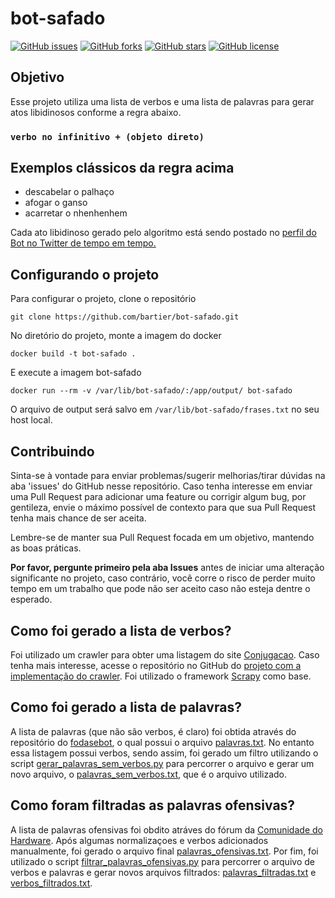 # bot-safado

[![GitHub issues](https://img.shields.io/github/issues/bartier/safadeza-generator)](https://github.com/bartier/safadeza-generator/issues)
[![GitHub forks](https://img.shields.io/github/forks/bartier/safadeza-generator)](https://github.com/bartier/safadeza-generator/network)
[![GitHub stars](https://img.shields.io/github/stars/bartier/safadeza-generator)](https://github.com/bartier/safadeza-generator/stargazers)
[![GitHub license](https://img.shields.io/github/license/bartier/safadeza-generator)](https://github.com/bartier/safadeza-generator/blob/master/LICENSE)

## Objetivo
Esse projeto utiliza uma lista de verbos e uma lista de palavras para gerar atos libidinosos conforme a regra abaixo.

### `verbo no infinitivo + (objeto direto)`

## Exemplos clássicos da regra acima

- descabelar o palhaço
- afogar o ganso
- acarretar o nhenhenhem

Cada ato libidinoso gerado pelo algoritmo está sendo postado no [perfil do Bot no Twitter de tempo em tempo.](https://twitter.com/botsafado)

## Configurando o projeto

Para configurar o projeto, clone o repositório 

`git clone https://github.com/bartier/bot-safado.git`

No diretório do projeto, monte a imagem do docker

`docker build -t bot-safado .`

E execute a imagem bot-safado 

`docker run --rm -v /var/lib/bot-safado/:/app/output/ bot-safado`

O arquivo de output será salvo em `/var/lib/bot-safado/frases.txt` no seu host local.

## Contribuindo

Sinta-se à vontade para enviar problemas/sugerir melhorias/tirar dúvidas na aba 'issues' do GitHub nesse repositório. Caso tenha
interesse em enviar uma Pull Request para adicionar uma feature ou corrigir algum bug, por gentileza, envie o máximo possível
de contexto para que sua Pull Request tenha mais chance de ser aceita.

Lembre-se de manter sua Pull Request focada em um objetivo, mantendo as boas práticas.

**Por favor, pergunte primeiro pela aba Issues** antes de iniciar uma alteração significante no projeto, caso contrário, você corre o risco de perder muito tempo em um trabalho
que pode não ser aceito caso não esteja dentre o esperado.

## Como foi gerado a lista de verbos?

Foi utilizado um crawler para obter uma listagem do site [Conjugacao](http://conjugacao.com.br/). Caso tenha mais interesse, acesse o
repositório no GitHub do [projeto com a implementação do crawler](https://github.com/bartier/conjugacaoScraper). 
Foi utilizado o framework [Scrapy](http://scrapy.org/) como base.

## Como foi gerado a lista de palavras?

A lista de palavras (que não são verbos, é claro) foi obtida através do repositório do [fodasebot](https://github.com/WyrmDT/fodasebot),
o qual possui o arquivo [palavras.txt](https://github.com/WyrmDT/fodasebot/blob/master/palavras.txt). No entanto essa listagem
possui verbos, sendo assim, foi gerado um filtro utilizando o script [gerar_palavras_sem_verbos.py](https://github.com/bartier/safadeza-generator/blob/master/utils/gerar_palavras_sem_verbos.py) para
percorrer o arquivo e gerar um novo arquivo, o [palavras_sem_verbos.txt](https://github.com/bartier/safadeza-generator/blob/master/utils/palavras_sem_verbos.txt), que é o arquivo
utilizado.

## Como foram filtradas as palavras ofensivas?

A lista de palavras ofensivas foi obdito atráves do fórum da [Comunidade do Hardware](https://www.hardware.com.br/comunidade/lista-palavroes/1456601/).
Após algumas normalizaçoes e verbos adicionados manualmente, foi gerado o arquivo final [palavras_ofensivas.txt](https://github.com/WyrmDT/fodasebot/blob/master/utils/palavras_ofensivas.txt).
Por fim, foi utilizado o script [filtrar_palavras_ofensivas.py](https://github.com/bartier/safadeza-generator/blob/master/utils/filtrar_palavras_ofensivas.py) para
percorrer o arquivo de verbos e palavras e gerar novos arquivos filtrados: [palavras_filtradas.txt](https://github.com/bartier/safadeza-generator/blob/master/utils/palavras_filtradas.txt)
e [verbos_filtrados.txt](https://github.com/bartier/safadeza-generator/blob/master/utils/verbos_filtrados.txt).
